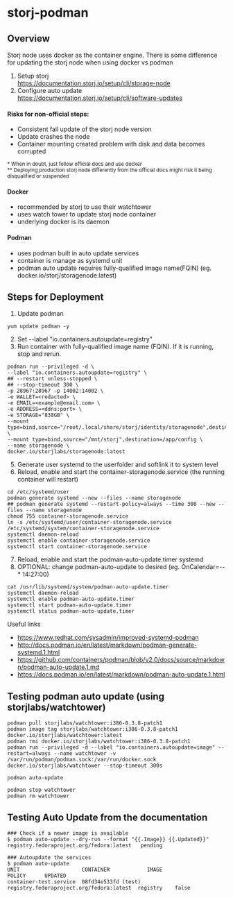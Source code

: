 # storj-podman

## Overview
Storj node uses docker as the container engine. There is some difference for updating the storj node when using docker vs podman

1. Setup storj  
https://documentation.storj.io/setup/cli/storage-node
2. Configure auto update  
https://documentation.storj.io/setup/cli/software-updates

#### Risks for non-official steps:    
- Consistent fail update of the storj node version    
- Update crashes the node    
- Container mounting created problem with disk and data becomes corrupted  

<sub>* When in doubt, just follow official docs and use docker </sub>  
<sub>** Deploying production storj node differently from the official docs might risk it being disqualified or suspended </sub>  

#### Docker
- recommended by storj to use their watchtower
- uses watch tower to update storj node container 
- underlying docker is its daemon

#### Podman
- uses podman built in auto update services
- container is manage as systemd unit
- podman auto update requires fully-qualified image name(FQIN) (eg. docker.io/storj/storagenode:latest)

## Steps for Deployment

1. Update podman 
```
yum update podman -y
```

2. Set --label "io.containers.autoupdate=registry"
4. Run container with fully-qualified image name (FQIN). If it is running, stop and rerun.
```
podman run --privileged -d \
--label "io.containers.autoupdate=registry" \
## --restart unless-stopped \
## --stop-timeout 300 \
-p 28967:28967 -p 14002:14002 \
-e WALLET=<redacted> \
-e EMAIL=<example@email.com> \
-e ADDRESS=<ddns:port> \
-e STORAGE="838GB" \
--mount type=bind,source="/root/.local/share/storj/identity/storagenode",destination=/app/identity \
--mount type=bind,source="/mnt/storj",destination=/app/config \
--name storagenode \
docker.io/storjlabs/storagenode:latest
```

5. Generate user systemd to the userfolder and softlink it to system level
6. Reload, enable and start the container-storagenode.service (the running container will restart)
```
cd /etc/systemd/user
podman generate systemd --new --files --name storagenode
## podman generate systemd --restart-policy=always --time 300 --new --files --name storagenode
chmod 755 container-storagenode.service
ln -s /etc/systemd/user/container-storagenode.service /etc/systemd/system/container-storagenode.service
systemctl daemon-reload
systemctl enable container-storagenode.service
systemctl start container-storagenode.service
```

7. Reload, enable and start the podman-auto-update.timer systemd
8. OPTIONAL: change podman-auto-update to desired (eg. OnCalendar=*-*-* 14:27:00) 
```
cat /usr/lib/systemd/system/podman-auto-update.timer
systemctl daemon-reload
systemctl enable podman-auto-update.timer
systemctl start podman-auto-update.timer
systemctl status podman-auto-update.timer
```

Useful links
- https://www.redhat.com/sysadmin/improved-systemd-podman
- http://docs.podman.io/en/latest/markdown/podman-generate-systemd.1.html
- https://github.com/containers/podman/blob/v2.0/docs/source/markdown/podman-auto-update.1.md
- https://docs.podman.io/en/latest/markdown/podman-auto-update.1.html

## Testing podman auto update (using storjlabs/watchtower)
```
podman pull storjlabs/watchtower:i386-0.3.8-patch1
podman image tag storjlabs/watchtower:i386-0.3.8-patch1 docker.io/storjlabs/watchtower:latest
podman rmi docker.io/storjlabs/watchtower:i386-0.3.8-patch1
podman run --privileged -d --label "io.containers.autoupdate=image" --restart=always --name watchtower -v /var/run/podman/podman.sock:/var/run/docker.sock docker.io/storjlabs/watchtower --stop-timeout 300s

podman auto-update

podman stop watchtower
podman rm watchtower
```

## Testing Auto Update from the documentation
```
### Check if a newer image is available
$ podman auto-update --dry-run --format "{{.Image}} {{.Updated}}"
registry.fedoraproject.org/fedora:latest   pending

### Autoupdate the services
$ podman auto-update
UNIT                    CONTAINER            IMAGE                                     POLICY      UPDATED
container-test.service  08fd34e533fd (test)  registry.fedoraproject.org/fedora:latest  registry    false
```
